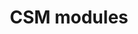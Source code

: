 ---
title: "CSM modules"
linkTitle: "CSM modules"
description: Deployment of Dell CSM modules using helm
weight: 1
---